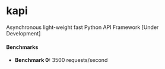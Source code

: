 # kapi
 Asynchronous light-weight fast Python API Framework [Under Development]

#### Benchmarks

* **Benchmark 0:** 3500 requests/second